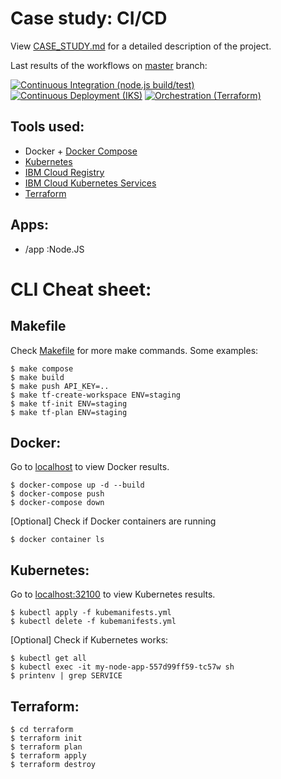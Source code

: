 # Case study: CI/CD

View [CASE_STUDY.md](CASE_STUDY.md) for a detailed description of the project.

Last results of the workflows on [master](https://github.com/danielgeerts7/cicd-pipeline/tree/master) branch:

[![Continuous Integration (node.js build/test)](https://github.com/danielgeerts7/cicd-pipeline/actions/workflows/node.js.yml/badge.svg?branch=master)](https://github.com/danielgeerts7/cicd-pipeline/actions/workflows/node.js.yml)
[![Continuous Deployment (IKS)](https://github.com/danielgeerts7/cicd-pipeline/actions/workflows/ibm.yml/badge.svg?branch=master)](https://github.com/danielgeerts7/cicd-pipeline/actions/workflows/ibm.yml)
[![Orchestration (Terraform)](https://github.com/danielgeerts7/cicd-pipeline/actions/workflows/terraform.yml/badge.svg?branch=master)](https://github.com/danielgeerts7/cicd-pipeline/actions/workflows/terraform.yml)

## Tools used:

- Docker + [Docker Compose](https://docs.docker.com/get-started/08_using_compose/)
- [Kubernetes](https://kubernetes.io/)
- [IBM Cloud Registry](https://cloud.ibm.com/docs/Registry)
- [IBM Cloud Kubernetes Services](https://cloud.ibm.com/docs/containers)
- [Terraform](https://registry.terraform.io/)

## Apps:

- /app :Node.JS

# CLI Cheat sheet:

## Makefile

Check [Makefile](Makefile) for more make commands. Some examples:

    $ make compose
    $ make build
    $ make push API_KEY=..
    $ make tf-create-workspace ENV=staging
    $ make tf-init ENV=staging
    $ make tf-plan ENV=staging

## Docker:

Go to [localhost](http://localhost:80) to view Docker results.

    $ docker-compose up -d --build
    $ docker-compose push
    $ docker-compose down
    
[Optional] Check if Docker containers are running
  
    $ docker container ls

## Kubernetes:

Go to [localhost:32100](http://localhost:32100) to view Kubernetes results.

    $ kubectl apply -f kubemanifests.yml
    $ kubectl delete -f kubemanifests.yml

[Optional] Check if Kubernetes works:

    $ kubectl get all
    $ kubectl exec -it my-node-app-557d99ff59-tc57w sh
    $ printenv | grep SERVICE

## Terraform:

    $ cd terraform
    $ terraform init
    $ terraform plan
    $ terraform apply
    $ terraform destroy
   
